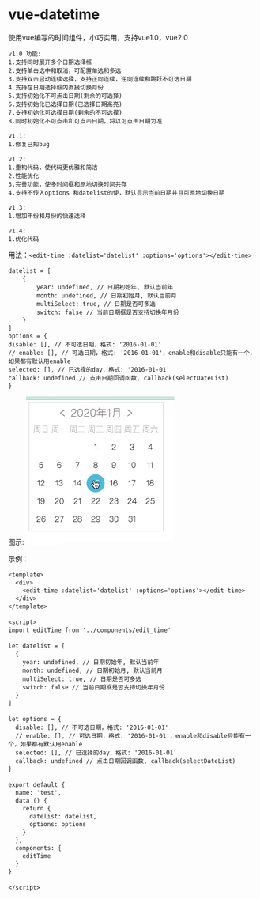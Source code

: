 # vue-datetime
使用vue编写的时间组件，小巧实用，支持vue1.0，vue2.0  
```
v1.0 功能:  
1.支持同时展开多个日期选择框  
2.支持单击选中和取消，可配置单选和多选  
3.支持双击启动连续选择，支持正向连续，逆向连续和跳跃不可选日期  
4.支持在日期选择框内直接切换月份  
5.支持初始化不可点击日期(剩余的可选择)  
6.支持初始化已选择日期(已选择日期高亮)  
7.支持初始化可选择日期(剩余的不可选择)  
8.同时初始化不可点击和可点击日期，将以可点击日期为准  
```

```
v1.1:  
1.修复已知bug  
```

```
v1.2:  
1.重构代码，使代码更优雅和简洁  
2.性能优化
3.完善功能，使多时间框和原地切换时间共存
4.支持不传入options 和datelist的使，默认显示当前日期并且可原地切换日期
```

```
v1.3:  
1.增加年份和月份的快速选择
```

```
v1.4:  
1.优化代码
```

用法：`<edit-time :datelist='datelist' :options='options'></edit-time>`

    datelist = [
        {
            year: undefined, // 日期初始年, 默认当前年
            month: undefined, // 日期初始月, 默认当前月
            multiSelect: true, // 日期是否可多选
            switch: false // 当前日期框是否支持切换年月份
        }
    ]
    options = {
    disable: [], // 不可选日期，格式: '2016-01-01'
    // enable: [], // 可选日期，格式: '2016-01-01'，enable和disable只能有一个，如果都有默认用enable
    selected: [], // 已选择的day，格式: '2016-01-01'
    callback: undefined // 点击日期回调函数, callback(selectDateList)
    }

图示:
<img src = "https://github.com/Stephen1993/vue-datetime/blob/master/img/8lnm5-3tu3f.gif" display = "flex" width = "300px" height = "300px" >

示例：
```
<template>
  <div>
    <edit-time :datelist='datelist' :options='options'></edit-time>
  </div>
</template>

<script>
import editTime from '../components/edit_time'

let datelist = [
  {
    year: undefined, // 日期初始年, 默认当前年
    month: undefined, // 日期初始月, 默认当前月
    multiSelect: true, // 日期是否可多选
    switch: false // 当前日期框是否支持切换年月份
  }
]

let options = {
  disable: [], // 不可选日期，格式: '2016-01-01'
  // enable: [], // 可选日期，格式: '2016-01-01'，enable和disable只能有一个，如果都有默认用enable
  selected: [], // 已选择的day，格式: '2016-01-01'
  callback: undefined // 点击日期回调函数, callback(selectDateList)
}

export default {
  name: 'test',
  data () {
    return {
      datelist: datelist,
      options: options
    }
  },
  components: {
    editTime
  }
}

</script>
```
